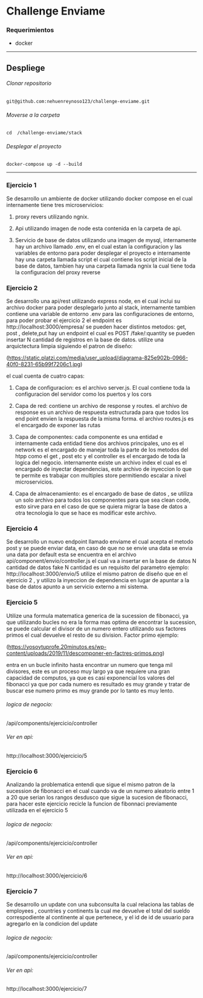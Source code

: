 # Challenge Enviame
### Requerimientos
- docker

------------

## Despliege
###### Clonar repositorio
`git@github.com:nehuenreynoso123/challenge-enviame.git
`
######  Moverse a la carpeta 
 `cd  /challenge-enviame/stack`
 
######  Desplegar el proyecto
`docker-compose up -d --build`


------------
### Ejercicio 1
Se desarrollo un ambiente de docker  utilizando docker compose en 
el cual internamente tiene tres microservicios:

1. proxy revers utilizando ngnix.

2. Api utilizando imagen de node esta contenida en la carpeta de api.

3. Servicio de base de datos utilizando una imagen de mysql, internamente hay un archivo llamado .env, en el cual estan la configuracion y las variables de entorno para poder desplegar el proyecto e internamente hay una carpeta llamada script el cual contiene los script inicial de la base de datos,
tambien hay una carpeta llamada ngnix la cual tiene toda la configuracion del proxy reverse

### Ejercicio 2
Se desarrollo una api/rest utilizando express node,
en el cual inclui su archivo docker para poder desplegarlo junto al stack, internamente tambien contiene una variable de entorno .env para las configuraciones de entorno, 
para poder probar el ejercicio 2 el endpoint 
es http://localhost:3000/empresa/ 
se pueden hacer distintos metodos: get, post , delete,put
hay un endpoint el cual es POST  /fake/:quantity
se pueden insertar N cantidad de registros en la base de datos.
utilize una arquictectura limpia siguiendo el patron de diseño:

(https://static.platzi.com/media/user_upload/diagrama-825e902b-0966-40f0-8231-65b99f7206c1.jpg)


el cual cuenta de cuatro capas:

1. Capa de configuracion: es el archivo server.js. El  cual contiene toda la configuracion del servidor como los puertos y los cors

2. Capa de red: contiene un archivo de response y routes.
el archivo de response es un archivo de respuesta estructurada para que todos los end point envien la respuesta de la misma forma.
el archivo routes.js es el encargado de exponer las rutas

3. Capa de componentes: cada componente es una entidad e internamente cada entidad tiene dos archivos principales, uno es el network es el encargado de manejar toda la parte de los metodos del htpp como el get , post etc y el controller es el encargado de toda la logica del negocio.
internamente existe un archivo index el cual es el encargado de inyectar dependencias,  este archivo de inyeccion lo que te permite es trabajar con multiples store permitiendo escalar a nivel microservicios.

4. Capa de almacenamiento: es el encargado de base de datos , se utiliza un solo archivo para todos los componentes para que sea clean code, esto sirve para en el caso de que se quiera migrar la base de datos a otra tecnologia lo que se hace es modificar este archivo.

### Ejercicio 4
Se desarrollo un nuevo endpoint llamado enviame el cual acepta el metodo post y se puede enviar data,  en caso de que no se envie una data se envia una data por default esta se encuentra en el archivo api/component/envio/controller.js
el cual va a insertar en la base de datos N cantidad de datos fake N cantidad es un requisito del parametro ejemplo: http://localhost:3000/envio/5
utilize el mismo patron de diseño que en el ejercicio 2 , y utilizo la inyeccion de dependencia en lugar de apuntar a la base de datos apunto a un servicio externo a mi sistema.

### Ejercicio 5
Utilize una formula matematica generica de la sucession de fibonacci, ya que utilizando bucles no era la forma mas optima de encontrar la sucession,
se puede calcular el divisor de un numero entero utilizando sus factores primos el cual devuelve el resto de su division.
Factor primo ejemplo:

(https://yosoytuprofe.20minutos.es/wp-content/uploads/2019/11/descomponer-en-factres-primos.png)

entra en un bucle infinito hasta encontrar un numero que tenga mil divisores, este es un proceso muy largo ya que requiere una gran capacidad de computos, ya que es casi exponencial los valores del fibonacci ya que por cada numero es resultado es muy grande y tratar de buscar ese numero primo es muy grande por lo tanto es muy lento.

###### logica de negocio:
 /api/components/ejercicio/controller
###### Ver en api:
http://localhost:3000/ejercicio/5


### Ejercicio 6
Analizando la problematica entendi que sigue el mismo patron de la sucession de fibonacci en el cual cuando va de un numero aleatorio entre 1 a 20 que serian los rangos desdusco que sigue la sucesion de fibonacci, para hacer este ejercicio recicle la funcion de fibonnaci previamente utilizada en el ejercicio 5


###### logica de negocio:
 /api/components/ejercicio/controller
###### Ver en api:
http://localhost:3000/ejercicio/6


### Ejercicio 7
Se desarrollo un update con una subconsulta la cual relaciona las tablas de employees , countries y continents la cual me devuelve el total del sueldo correspodiente al continente al que pertenece, y el id de id de usuario para agregarlo en la condicion del update  

###### logica de negocio:
/api/components/ejercicio/controller

###### Ver en api:
http://localhost:3000/ejercicio/7